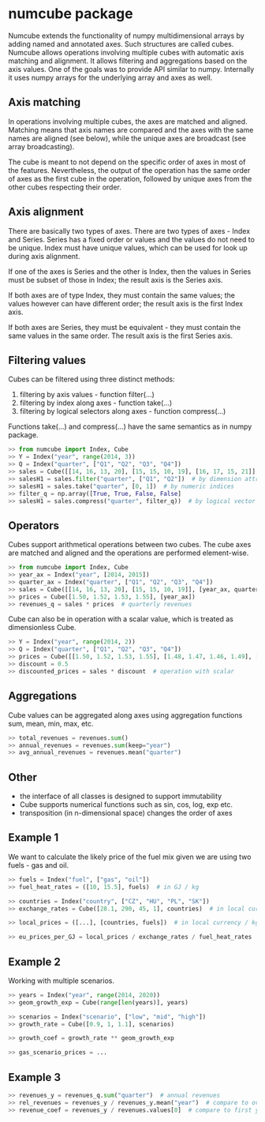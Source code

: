 numcube package
===============

Numcube extends the functionality of numpy multidimensional arrays by adding named and annotated axes. Such
structures are called cubes. Numcube allows operations involving multiple cubes with automatic axis matching and
alignment. It allows filtering and aggregations based on the axis values. One of the goals was to provide API similar
to numpy. Internally it uses numpy arrays for the underlying array and axes as well.

Axis matching
-------------

In operations involving multiple cubes, the axes are matched and aligned. Matching means that axis names are compared
and the axes with the same names are aligned (see below), while the unique axes are broadcast (see array
broadcasting).

The cube is meant to not depend on the specific order of axes in most of the features. Nevertheless, the output of
the operation has the same order of axes as the first cube in the operation, followed by unique axes from the other
cubes respecting their order.

Axis alignment
--------------

There are basically two types of axes. There are two types of axes - Index and Series. Series has a fixed order or
values and the values do not need to be unique. Index must have unique values, which can be used for look up during
axis alignment.

If one of the axes is Series and the other is Index, then the values in Series must be subset of those in Index; the
result axis is the Series axis.

If both axes are of type Index, they must contain the same values; the values however can have different order; the
result axis is the first Index axis.

If both axes are Series, they must be equivalent - they must contain the same values in the same order. The result
axis is the first Series axis.

Filtering values
----------------

Cubes can be filtered using three distinct methods: 
1) filtering by axis values - function filter(...)
2) filtering by index along axes - function take(...)
3) filtering by logical selectors along axes - function compress(...)

Functions take(...) and compress(...) have the same semantics as in numpy package.

```python
>> from numcube import Index, Cube
>> Y = Index("year", range(2014, 3))
>> Q = Index("quarter", ["Q1", "Q2", "Q3", "Q4"])
>> sales = Cube([[14, 16, 13, 20], [15, 15, 10, 19], [16, 17, 15, 21]], [Y, Q])
>> salesH1 = sales.filter("quarter", ["Q1", "Q2"])  # by dimension attribute
>> salesH1 = sales.take("quarter", [0, 1])  # by numeric indices
>> filter_q = np.array([True, True, False, False]
>> salesH1 = sales.compress("quarter", filter_q))  # by logical vector
```

Operators
---------

Cubes support arithmetical operations between two cubes. The cube axes are matched and aligned and the operations 
are performed element-wise.

```python
>> from numcube import Index, Cube
>> year_ax = Index("year", [2014, 2015])
>> quarter_ax = Index("quarter", ["Q1", "Q2", "Q3", "Q4"])
>> sales = Cube([[14, 16, 13, 20], [15, 15, 10, 19]], [year_ax, quarter_ax])
>> prices = Cube([1.50, 1.52, 1.53, 1.55], [year_ax])
>> revenues_q = sales * prices  # quarterly revenues
```

Cube can also be in operation with a scalar value, which is treated as dimensionless Cube. 

```python
>> Y = Index("year", range(2014, 2))
>> Q = Index("quarter", ["Q1", "Q2", "Q3", "Q4"])
>> prices = Cube([[1.50, 1.52, 1.53, 1.55], [1.48, 1.47, 1.46, 1.49], [Y, Q])
>> discount = 0.5
>> discounted_prices = sales * discount  # operation with scalar
```

Aggregations
------------

Cube values can be aggregated along axes using aggregation functions sum, mean, min, max, etc.

```python
>> total_revenues = revenues.sum()
>> annual_revenues = revenues.sum(keep="year")
>> avg_annual_revenues = revenues.mean("quarter")
```

Other
-----

- the interface of all classes is designed to support immutability
- Cube supports numerical functions such as sin, cos, log, exp etc.
- transposition (in n-dimensional space) changes the order of axes


Example 1
---------

We want to calculate the likely price of the fuel mix given we are using two fuels - gas and oil.

```python
>> fuels = Index("fuel", ["gas", "oil"])
>> fuel_heat_rates = ([10, 15.5], fuels)  # in GJ / kg

>> countries = Index("country", ["CZ", "HU", "PL", "SK"])
>> exchange_rates = Cube([28.1, 290, 45, 1], countries)  # in local currency / EUR

>> local_prices = ([...], [countries, fuels])  # in local currency / kg

>> eu_prices_per_GJ = local_prices / exchange_rates / fuel_heat_rates  # in EUR / GJ
```

Example 2
---------

Working with multiple scenarios.

```python
>> years = Index("year", range(2014, 2020))
>> geom_growth_exp = Cube(range[len(years)], years)

>> scenarios = Index("scenario", ["low", "mid", "high"])
>> growth_rate = Cube([0.9, 1, 1.1], scenarios)

>> growth_coef = growth_rate ** geom_growth_exp

>> gas_scenario_prices = ...
```

Example 3
---------

```python
>> revenues_y = revenues_q.sum("quarter")  # annual revenues
>> rel_revenues = revenues_y / revenues_y.mean("year")  # compare to overall annual average
>> revenue_coef = revenues_y / revenues.values[0]  # compare to first year revenue
```
